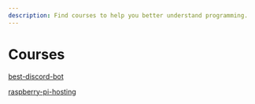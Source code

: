 ```yaml
---
description: Find courses to help you better understand programming.
---
```


# Courses

[best-discord-bot](https://bit.ly/best-discord-bot)

[raspberry-pi-hosting](https://bit.ly/raspberry-pi-hosting)




